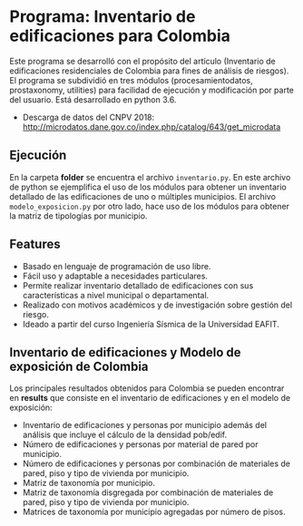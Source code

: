 Programa: Inventario de edificaciones para Colombia
================================================
Este programa se desarrolló con el  propósito  del  artículo (Inventario  de  edificaciones  residenciales  de  Colombia  para  fines de  análisis  de  riesgos).  El  programa  se  subdividió  en  tres  módulos  (procesamientodatos, prostaxonomy, utilities) para facilidad de ejecución y modificación por parte del usuario. Está  desarrollado  en  python  3.6. 

- Descarga de datos del CNPV 2018: http://microdatos.dane.gov.co/index.php/catalog/643/get_microdata

Ejecución
--------

En la carpeta **folder** se encuentra el archivo `inventario.py`. En este archivo de python se ejemplifica el uso de los módulos para obtener un inventario detallado de las edificaciones de uno o múltiples municipios. El archivo `modelo_exposicion.py` por otro lado, hace uso de los módulos para obtener la matriz de tipologías por municipio. 


Features
--------

* Basado en lenguaje de programación de uso libre.
* Fácil uso y adaptable a necesidades particulares.
* Permite realizar inventario detallado de edificaciones con sus características a nivel municipal o departamental.
* Realizado con motivos académicos y de investigación sobre gestión del riesgo.
* Ideado a partir del curso Ingeniería Sísmica de la Universidad EAFIT.

Inventario de edificaciones y Modelo de exposición de Colombia
--------
Los principales resultados obtenidos para Colombia se pueden encontrar en **results** que consiste en el inventario de edificaciones y en el modelo de exposición:

* Inventario de edificaciones y personas por municipio además del análisis que incluye el cálculo de la densidad pob/edif.
* Número de edificaciones y personas por material de pared por municipio.
* Número de edificaciones y personas por combinación de materiales de pared, piso y tipo de vivienda por municipio.
* Matriz de taxonomía por municipio.
* Matriz de taxonomía disgregada por combinación de materiales de pared, piso y tipo de vivienda por municipio.
* Matrices de taxonomía por municipio agregadas por número de pisos.
